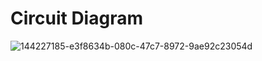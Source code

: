 # Circuit Diagram #
![144227185-e3f8634b-080c-47c7-8972-9ae92c23054d](https://user-images.githubusercontent.com/94476845/144394065-4207e689-83d6-4437-982c-25c7062de479.jpg)

